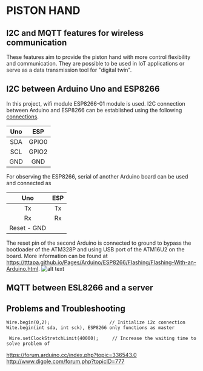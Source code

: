 # PISTON HAND 
## I2C and MQTT features for wireless communication 


These features aim to provide the piston hand with more control flexibility and 
communication. They are possible to be used in IoT applications or serve as a data 
transmission tool for "digital twin". 


## I2C between Arduino Uno and ESP8266
In this project, wifi module ESP8266-01 module is used. 
I2C connection between Arduino and ESP8266 can be established 
using the following [connections].

 Uno  |  ESP  
:---: | :---: 
  SDA |  GPIO0
  SCL |  GPIO2
  GND |  GND
For observing the ESP8266, serial of another Arduino board can be used and connected as 

  Uno  |  ESP  
:---:  | :---: 
  Tx   |  Tx
  Rx   |  Rx
  Reset - GND |
 The reset pin of the second Arduino is connected to ground to bypass the bootloader of 
 the ATM328P and using USB port of the ATM16U2 on the board. 
 More information can be found at <https://tttapa.github.io/Pages/Arduino/ESP8266/Flashing/Flashing-With-an-Arduino.html>.
 ![alt text](https://tttapa.github.io/Pages/Arduino/ESP8266/Flashing/images/ESP8266-UNO-flash.svg)

## MQTT between ESL8266 and a server



## Problems and Troubleshooting

```
Wire.begin(0,2);                      // Initialize i2c connection Wite.begin(int sda, int sck), ESP8266 only functions as master
```
```
 Wire.setClockStretchLimit(40000);     // Increase the waiting time to solve problem of
```
https://forum.arduino.cc/index.php?topic=336543.0
http://www.digole.com/forum.php?topicID=777



[connections]: https://arduino-esp8266.readthedocs.io/en/latest/libraries.html